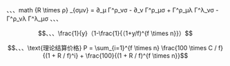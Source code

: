 、、、math
\{R \times ρ} _{σµν} = ∂_µ Γ^ρ_νσ - ∂_ν Γ^ρ_µσ + Γ^ρ_µλ Γ^λ_νσ - Γ^ρ_νλ Γ^λ_µσ
、、、


```math
、、、\frac{1}{y}（1-\frac{1}{（1+y/f)^{f \times n}}）
```
```math
、、、\text{理论结算价格} P = \sum_{i=1}^{f \times n} \frac{100 \times C / f}{(1 + R / f)^i} + \frac{100}{(1 + R / f)^{f \times n}}
```
